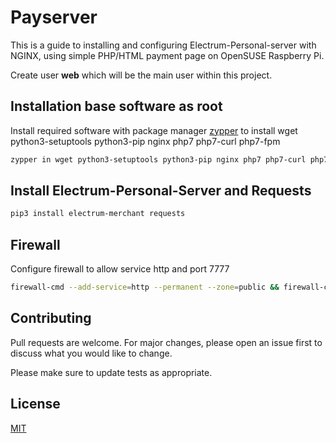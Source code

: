 # Payserver

This is a guide to installing and configuring Electrum-Personal-server with NGINX, using simple PHP/HTML payment page on OpenSUSE Raspberry Pi.

Create user **web** which will be the main user within this project.

## Installation base software as root

Install required software with package manager [zypper](https://en.opensuse.org/Portal:Zypper) to install wget python3-setuptools python3-pip nginx php7 php7-curl php7-fpm

```bash
zypper in wget python3-setuptools python3-pip nginx php7 php7-curl php7-fpm
```

## Install Electrum-Personal-Server and Requests

```bash
pip3 install electrum-merchant requests
```

## Firewall

Configure firewall to allow service http and port 7777
```bash
firewall-cmd --add-service=http --permanent --zone=public && firewall-cmd --add-port=7777/tcp --permanent --zone=public && firewall-cmd --reload
```

## Contributing
Pull requests are welcome. For major changes, please open an issue first to discuss what you would like to change.

Please make sure to update tests as appropriate.

## License
[MIT](https://choosealicense.com/licenses/mit/)
